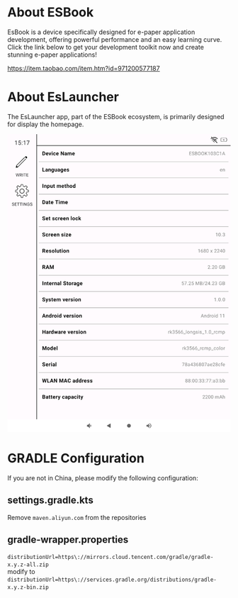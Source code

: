 # About ESBook
EsBook is a device specifically designed for e-paper application development, offering powerful performance and an easy learning curve. Click the link below to get your development toolkit now and create stunning e-paper applications!

https://item.taobao.com/item.htm?id=971200577187

# About EsLauncher

The EsLauncher app, part of the ESBook ecosystem, is primarily designed for display the homepage.

![](imgs/launcher.png)

# GRADLE Configuration

If you are not in China, please modify the following configuration:
## settings.gradle.kts
Remove `maven.aliyun.com` from the repositories
## gradle-wrapper.properties
`distributionUrl=https\://mirrors.cloud.tencent.com/gradle/gradle-x.y.z-all.zip`<br>
modify to<br>
`distributionUrl=https\://services.gradle.org/distributions/gradle-x.y.z-bin.zip`